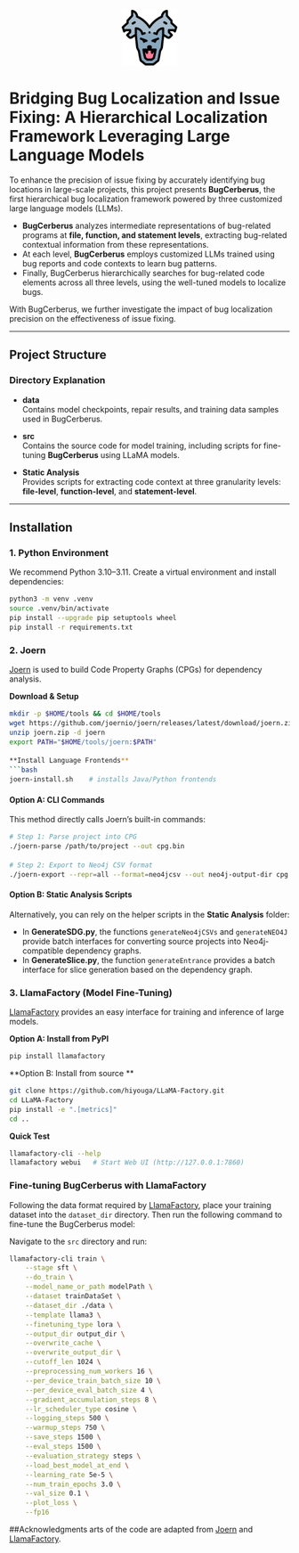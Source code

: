<p align="center">
    <img src="./fig/cerberus.png" alt="BugCerberus Logo" width="100">
</p>

# Bridging Bug Localization and Issue Fixing: A Hierarchical Localization Framework Leveraging Large Language Models

To enhance the precision of issue fixing by accurately identifying bug locations in large-scale projects, this project presents **BugCerberus**, the first hierarchical bug localization framework powered by three customized large language models (LLMs). 

- **BugCerberus** analyzes intermediate representations of bug-related programs at **file, function, and statement levels**, extracting bug-related contextual information from these representations.
- At each level, **BugCerberus** employs customized LLMs trained using bug reports and code contexts to learn bug patterns.
- Finally, BugCerberus hierarchically searches for bug-related code elements across all three levels, using the well-tuned models to localize bugs.

With BugCerberus, we further investigate the impact of bug localization precision on the effectiveness of issue fixing.

---

## Project Structure


### Directory Explanation

- **data**  
    Contains model checkpoints, repair results, and training data samples used in BugCerberus.


- **src**  
    Contains the source code for model training, including scripts for fine-tuning 
**BugCerberus** using LLaMA models.

- **Static Analysis**  
    Provides scripts for extracting code context at three granularity levels: **file-level**, **function-level**, and **statement-level**.

---

## Installation

### 1. Python Environment
We recommend Python 3.10–3.11. Create a virtual environment and install dependencies:

```bash
python3 -m venv .venv
source .venv/bin/activate  
pip install --upgrade pip setuptools wheel
pip install -r requirements.txt
```
### 2. Joern 

[Joern](https://github.com/joernio/joern) is used to build Code Property Graphs (CPGs) for dependency analysis.

**Download & Setup**
```bash
mkdir -p $HOME/tools && cd $HOME/tools
wget https://github.com/joernio/joern/releases/latest/download/joern.zip
unzip joern.zip -d joern
export PATH="$HOME/tools/joern:$PATH"

**Install Language Frontends**
```bash
joern-install.sh    # installs Java/Python frontends
```
#### Option A: CLI Commands
This method directly calls Joern’s built-in commands:

```bash
# Step 1: Parse project into CPG
./joern-parse /path/to/project --out cpg.bin

# Step 2: Export to Neo4j CSV format
./joern-export --repr=all --format=neo4jcsv --out neo4j-output-dir cpg.bin
```
#### Option B: Static Analysis Scripts
Alternatively, you can rely on the helper scripts in the **Static Analysis** folder:

- In **GenerateSDG.py**, the functions `generateNeo4jCSVs` and `generateNEO4J` provide batch interfaces for converting source projects into Neo4j-compatible dependency graphs.  
- In **GenerateSlice.py**, the function `generateEntrance` provides a batch interface for slice generation based on the dependency graph.  

### 3. LlamaFactory (Model Fine-Tuning)

[LlamaFactory](https://github.com/hiyouga/LLaMA-Factory) provides an easy interface for training and inference of large models.

**Option A: Install from PyPI**
```bash
pip install llamafactory
```
**Option B: Install from source **
```bash
git clone https://github.com/hiyouga/LLaMA-Factory.git
cd LLaMA-Factory
pip install -e ".[metrics]"
cd ..
```
**Quick Test**
```bash
llamafactory-cli --help
llamafactory webui   # Start Web UI (http://127.0.0.1:7860)
```

### Fine-tuning BugCerberus with LlamaFactory

Following the data format required by [LlamaFactory](https://github.com/hiyouga/LLaMA-Factory), place your training dataset into the `dataset_dir` directory. Then run the following command to fine-tune the BugCerberus model:

Navigate to the `src` directory and run:

```bash
llamafactory-cli train \
    --stage sft \
    --do_train \
    --model_name_or_path modelPath \
    --dataset trainDataSet \
    --dataset_dir ./data \
    --template llama3 \
    --finetuning_type lora \
    --output_dir output_dir \
    --overwrite_cache \
    --overwrite_output_dir \
    --cutoff_len 1024 \
    --preprocessing_num_workers 16 \
    --per_device_train_batch_size 10 \
    --per_device_eval_batch_size 4 \
    --gradient_accumulation_steps 8 \
    --lr_scheduler_type cosine \
    --logging_steps 500 \
    --warmup_steps 750 \
    --save_steps 1500 \
    --eval_steps 1500 \
    --evaluation_strategy steps \
    --load_best_model_at_end \
    --learning_rate 5e-5 \
    --num_train_epochs 3.0 \
    --val_size 0.1 \
    --plot_loss \
    --fp16
```


##Acknowledgments
arts of the code are adapted from [Joern](https://github.com/joernio/joern) and [LlamaFactory](https://github.com/hiyouga/LLaMA-Factory).
